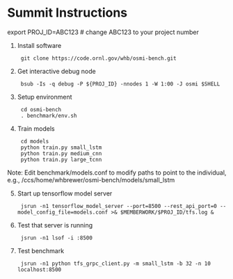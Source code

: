 # Summit Instructions

export PROJ_ID=ABC123 # change ABC123 to your project number

1. Install software

        git clone https://code.ornl.gov/whb/osmi-bench.git

2. Get interactive debug node

        bsub -Is -q debug -P ${PROJ_ID} -nnodes 1 -W 1:00 -J osmi $SHELL

3. Setup environment

        cd osmi-bench
        . benchmark/env.sh

4. Train models

        cd models
        python train.py small_lstm
        python train.py medium_cnn
        python train.py large_tcnn

Note: Edit benchmark/models.conf to modify paths to point to the individual, e.g., /ccs/home/whbrewer/osmi-bench/models/small_lstm

5. Start up tensorflow model server

        jsrun -n1 tensorflow_model_server --port=8500 --rest_api_port=0 --model_config_file=models.conf >& $MEMBERWORK/$PROJ_ID/tfs.log &

6. Test that server is running

        jsrun -n1 lsof -i :8500

7. Test benchmark

        jsrun -n1 python tfs_grpc_client.py -m small_lstm -b 32 -n 10 localhost:8500
